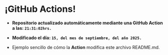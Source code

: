 # ¡GitHub Actions!
* **Repositorio actualizado automáticamente mediante una GitHub Action a las: `21:31:02hrs.`**
* **Modificado el día: `15, del mes de septiembre, del año 2025.`**

* Ejemplo sencillo de cómo la **Action** modifica este archivo README.md.
